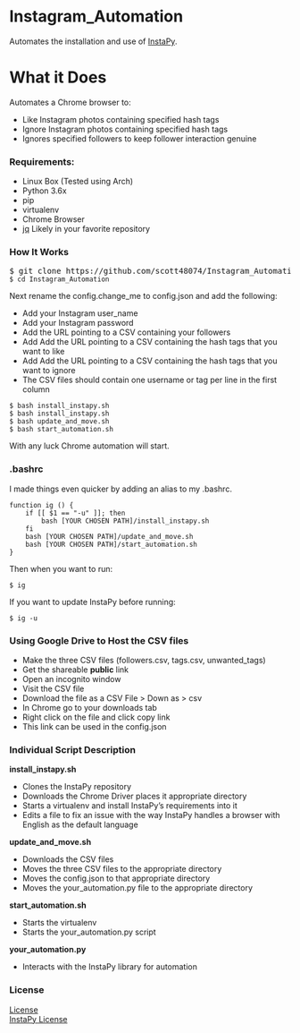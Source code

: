 <h1><a id="Instagram_Automation_0"></a>Instagram_Automation</h1>
<p>Automates the installation and use of <a href="https://github.com/timgrossmann/InstaPy">InstaPy</a>.</p>
<h1><a id="What_it_Does_3"></a>What it Does</h1>
<p>Automates a Chrome browser to:</p>
<ul>
<li>Like Instagram photos containing specified hash tags</li>
<li>Ignore Instagram photos containing specified hash tags</li>
<li>Ignores specified followers to keep follower interaction genuine</li>
</ul>
<h3><a id="Requirements_9"></a>Requirements:</h3>
<ul>
<li>Linux Box (Tested using Arch)</li>
<li>Python 3.6x</li>
<li>pip</li>
<li>virtualenv</li>
<li>Chrome Browser</li>
<li><a href="https://stedolan.github.io/jq/">jq</a> Likely in your favorite repository</li>
</ul>
<h3><a id="How_It_Works_17"></a>How It Works</h3>
<pre>$ git <span class="hljs-built_in">clone</span> https://github.com/scott48074/Instagram_Automation.git<code class="language-sh">
$ <span class="hljs-built_in">cd</span> Instagram_Automation
</code></pre>
<p>Next rename the config.change_me to config.json and add the following:</p>
<ul>
<li>Add your Instagram user_name</li>
<li>Add your Instagram password </li>
<li>Add the URL pointing to a CSV containing your followers</li>
<li>Add Add the URL pointing to a CSV containing the hash tags that you want to like</li>
<li>Add Add the URL pointing to a CSV containing the hash tags that you want to ignore</li>
<li>The CSV files should contain one username or tag per line in the first column</li>  
</ul>
<pre><code class="language-sh">$ bash install_instapy.sh<span class="hljs-built_in">
$ bash install_instapy.sh
$ bash update_and_move.sh
$ bash start_automation.sh
</code></pre>
<p>With any luck Chrome automation will start.</p>
<h3><a id="bashrc_38"></a>.bashrc</h3>
<p>I made things even quicker by adding an alias to my .bashrc.</p>
<pre><code class="language-sh"><span class="hljs-keyword">function</span> <span class="hljs-function"><span class="hljs-title">ig</span></span> () {
    <span class="hljs-keyword">if</span> [[ <span class="hljs-variable">$1</span> == <span class="hljs-string">"-u"</span> ]]; <span class="hljs-keyword">then</span>
        bash [YOUR CHOSEN PATH]/install_instapy.sh
    <span class="hljs-keyword">fi</span>
    bash [YOUR CHOSEN PATH]/update_and_move.sh
    bash [YOUR CHOSEN PATH]/start_automation.sh
} 
</code></pre>
<p>Then when you want to run:</p>
<pre><code class="language-sh">$ ig
</code></pre>
<p>If you want to update InstaPy before running:</p>
<pre><code class="language-sh">$ ig -u
</code></pre>
<h3><a id="Using_Google_Drive_to_Host_the_CSV_files_58"></a>Using Google Drive to Host the CSV files</h3>
<ul>
<li>Make the three CSV files (followers.csv, tags.csv, unwanted_tags)</li>
<li>Get the shareable <strong>public</strong> link</li>
<li>Open an incognito window</li>
<li>Visit the CSV file</li>
<li>Download the file as a CSV File &gt; Down as &gt; csv</li>
<li>In Chrome go to your downloads tab</li>
<li>Right click on the file and click copy link</li>
<li>This link can be used in the config.json</li>
</ul>
<h3><a id="Individual_Script_Description_68"></a>Individual Script Description</h3>
<p><strong>install_instapy.sh</strong></p>
<ul>
<li>Clones the InstaPy repository</li>
<li>Downloads the Chrome Driver places it appropriate directory</li>
<li>Starts a virtualenv and install InstaPy’s requirements into it</li>
<li>Edits a file to fix an issue with the way InstaPy handles a browser with English as the default language</li>
</ul>
<p><strong>update_and_move.sh</strong></p>
<ul>
<li>Downloads the CSV files</li>
<li>Moves the three CSV files to the appropriate directory</li>
<li>Moves the config.json to that appropriate directory</li>
<li>Moves the your_automation.py file to the appropriate directory</li>
</ul>
<p><strong>start_automation.sh</strong></p>
<ul>
<li>Starts the virtualenv</li>
<li>Starts the your_automation.py script</li>
</ul>
<p><strong>your_automation.py</strong></p>
<ul>
<li>Interacts with the InstaPy library for automation</li>
</ul>
<h3><a id="License_87"></a>License</h3>
<p><a href="https://github.com/scott48074/Instagram_Automation/blob/master/LICENSE">License</a><br>
<a href="https://github.com/timgrossmann/InstaPy/blob/master/LICENSE">InstaPy License</a></p>
